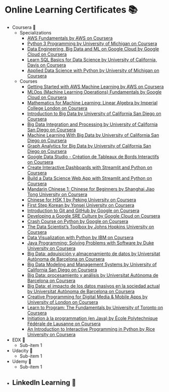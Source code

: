 # Online Learning Certificates :books: 

- Coursera :green_book:
  - Specializations
    - [AWS Fundamentals by AWS on Coursera](https://www.coursera.org/account/accomplishments/specialization/Y6XGQPCVY3QY)
    - [Python 3 Programming by University of Michigan on Coursera](https://www.coursera.org/account/accomplishments/specialization/W8ZXKGX5XE7M)
    - [Data Engineering, Big Data and ML on Google Cloud by Google Cloud on Coursera](https://www.coursera.org/account/accomplishments/specialization/TJNWPT5CWNAE)
    - [Learn SQL Basics for Data Science by University of California, Davis on Coursera](https://www.coursera.org/account/accomplishments/specialization/2CUEVUDZZZB7)
    - [Applied Data Science with Python by University of Michigan on Coursera](https://www.coursera.org/account/accomplishments/specialization/Z29AQJAPAA8X)
  - Courses
    - [Getting Started with AWS Machine Learning by AWS on Coursera](https://www.coursera.org/account/accomplishments/verify/K33W6SJYYBVS)
    - [MLOps (Machine Learning Operations) Fundamentals by Google Cloud on Coursera](https://www.coursera.org/account/accomplishments/verify/NLUZ7FB9D6LX)
    - [Mathematics for Machine Learning: Linear Algebra by Imperial College London on Coursera](https://www.coursera.org/account/accomplishments/verify/SGWLXGWNA4WU)
    - [Introduction to Big Data by University of California San Diego on Coursera](https://www.coursera.org/account/accomplishments/verify/B5527JDJK2DT)
    - [Big Data Integration and Processing by University of California San Diego on Coursera](https://www.coursera.org/account/accomplishments/verify/E2TC6SNDGHB7)
    - [Machine Learning With Big Data by University of California San Diego on Coursera](https://www.coursera.org/account/accomplishments/verify/A6P6Q99X9MRD)
    - [Graph Analytics for Big Data by University of California San Diego on Coursera](https://www.coursera.org/account/accomplishments/verify/93ZSC8LUP5CA)
    - [Google Data Studio - Création de Tableaux de Bords Interactifs on Coursera](https://www.coursera.org/account/accomplishments/verify/A3PDDQXB3TFY)
    - [Create Interactive Dashboards with Streamlit and Python on Coursera](https://www.coursera.org/account/accomplishments/verify/XTUPAZLKJKWB)
    - [Build a Data Science Web App with Streamlit and Python on Coursera](https://www.coursera.org/account/accomplishments/verify/VG6ZLK7NKF5U)
    - [Mandarin Chinese 1: Chinese for Beginners by Shanghai Jiao Tong University on Coursera](https://www.coursera.org/account/accomplishments/verify/2E29U3PRK37W)
    - [Chinese for HSK 1 by Peking University on Coursera](https://www.coursera.org/account/accomplishments/verify/XRKHHJ335J9U)
    - [First Step Korean by Yonsei University on Coursera](https://www.coursera.org/account/accomplishments/verify/7YH3WBBYNRHM)
    - [Introduction to Git and GitHub by Google on Coursera](https://www.coursera.org/account/accomplishments/verify/ST9AQ9RDDVBZ)
    - [Developing a Google SRE Culture by Google Cloud on Coursera](https://www.coursera.org/account/accomplishments/verify/CVB2SZDWHAPN)
    - [Crash Course on Python by Google on Coursera](https://www.coursera.org/account/accomplishments/verify/JJSR2HWNURDZ)
    - [The Data Scientist’s Toolbox by Johns Hopkins University on Coursera](https://www.coursera.org/account/accomplishments/verify/CW6VK9MRAW3P)
    - [Data Visualization with Python by IBM on Coursera](https://www.coursera.org/account/accomplishments/verify/4RWTJ7HK8U34)
    - [Java Programming: Solving Problems with Software by Duke University on Coursera](https://www.coursera.org/account/accomplishments/verify/SJEFC22YSMKP)
    - [Big Data: adquisición y almacenamiento de datos by Universitat Autònoma de Barcelona on Coursera](https://www.coursera.org/account/accomplishments/verify/NMFU2T5UHLUP)
    - [Big Data Modeling and Management Systems by University of California San Diego on Coursera](https://www.coursera.org/account/accomplishments/verify/WAL9P95GE2HL)
    - [Big Data: procesamiento y análisis by Universitat Autònoma de Barcelona on Coursera](https://www.coursera.org/account/accomplishments/verify/DC2J943RPKUE)
    - [Big Data: el impacto de los datos masivos en la sociedad actual by Universitat Autònoma de Barcelona on Coursera](https://www.coursera.org/account/accomplishments/verify/H3XCBFZ68XYG)
    - [Creative Programming for Digital Media & Mobile Apps by University of London on Coursera](https://www.coursera.org/api/legacyCertificates.v1/spark/statementOfAccomplishment/970251~1507140/pdf)
    - [Learn to Program: The Fundamentals by University of Toronto on Coursera](https://www.coursera.org/api/legacyCertificates.v1/spark/statementOfAccomplishment/970455~1507140/pdf)
    - [Initiation à la programmation (en Java) by École Polytechnique Fédérale de Lausanne on Coursera](https://www.coursera.org/api/legacyCertificates.v1/spark/statementOfAccomplishment/970401~1507140/pdf)
    - [An Introduction to Interactive Programming in Python by Rice University on Coursera](https://www.coursera.org/api/legacyCertificates.v1/spark/statementOfAccomplishment/970391~1507140/pdf)
- EDX :blue_book:
  - Sub-item 1
- Udacity :notebook:
  - Sub-item 1
- Udemy :orange_book:
  - Sub-item 1
- LinkedIn Learning :closed_book:
  -
